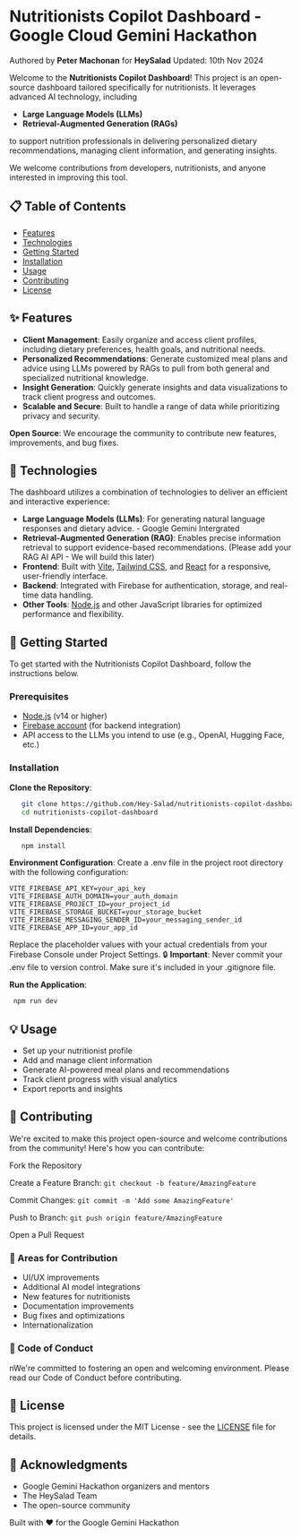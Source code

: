 # Nutritionists Copilot Dashboard - Google Cloud Gemini Hackathon
Authored by **Peter Machonan** for **HeySalad** Updated: 10th Nov 2024

Welcome to the **Nutritionists Copilot Dashboard**! This project is an open-source dashboard tailored specifically for nutritionists. 
It leverages advanced AI technology, including
-  **Large Language Models (LLMs)**
-   **Retrieval-Augmented Generation (RAGs)**

to support nutrition professionals in delivering personalized dietary recommendations, managing client information, and generating insights. 

We welcome contributions from developers, nutritionists, and anyone interested in improving this tool.

## 📋 Table of Contents
- [Features](#features)
- [Technologies](#technologies)
- [Getting Started](#getting-started)
- [Installation](#installation)
- [Usage](#usage)
- [Contributing](#contributing)
- [License](#license)

## ✨ Features
- **Client Management**: Easily organize and access client profiles, including dietary preferences, health goals, and nutritional needs.
- **Personalized Recommendations**: Generate customized meal plans and advice using LLMs powered by RAGs to pull from both general and specialized nutritional knowledge.
- **Insight Generation**: Quickly generate insights and data visualizations to track client progress and outcomes.
- **Scalable and Secure**: Built to handle a range of data while prioritizing privacy and security.

**Open Source**: We encourage the community to contribute new features, improvements, and bug fixes.

## 🧠 Technologies
The dashboard utilizes a combination of technologies to deliver an efficient and interactive experience:
- **Large Language Models (LLMs)**: For generating natural language responses and dietary advice. - Google Gemini Intergrated
- **Retrieval-Augmented Generation (RAG)**: Enables precise information retrieval to support evidence-based recommendations. (Please add your RAG AI API - We will build this later)
- **Frontend**: Built with [Vite](https://vitejs.dev/), [Tailwind CSS](https://tailwindcss.com/), and [React](https://reactjs.org/) for a responsive, user-friendly interface.
- **Backend**: Integrated with Firebase for authentication, storage, and real-time data handling.
- **Other Tools**: [Node.js](https://nodejs.org/) and other JavaScript libraries for optimized performance and flexibility.

## 🚀 Getting Started 
To get started with the Nutritionists Copilot Dashboard, follow the instructions below.

### Prerequisites
- [Node.js](https://nodejs.org/) (v14 or higher)
- [Firebase account](https://firebase.google.com/) (for backend integration)
- API access to the LLMs you intend to use (e.g., OpenAI, Hugging Face, etc.)

### Installation
 **Clone the Repository**:
   ```bash
      git clone https://github.com/Hey-Salad/nutritionists-copilot-dashboard.git
      cd nutritionists-copilot-dashboard
```

**Install Dependencies**:   
```bash  
   npm install
 ```
**Environment Configuration**:
Create a .env file in the project root directory with the following configuration:

 ```
VITE_FIREBASE_API_KEY=your_api_key
VITE_FIREBASE_AUTH_DOMAIN=your_auth_domain
VITE_FIREBASE_PROJECT_ID=your_project_id
VITE_FIREBASE_STORAGE_BUCKET=your_storage_bucket
VITE_FIREBASE_MESSAGING_SENDER_ID=your_messaging_sender_id
VITE_FIREBASE_APP_ID=your_app_id
```
Replace the placeholder values with your actual credentials from your Firebase Console under Project Settings.
🔒 **Important**: Never commit your .env file to version control. Make sure it's included in your .gitignore file. 

**Run the Application**:
```bash
 npm run dev
```
## 💡 Usage
- Set up your nutritionist profile
- Add and manage client information
- Generate AI-powered meal plans and recommendations
- Track client progress with visual analytics
- Export reports and insights

## 🤝 Contributing
We're excited to make this project open-source and welcome contributions from the community! Here's how you can contribute:

Fork the Repository 

Create a Feature Branch:
 `git checkout -b feature/AmazingFeature` 

Commit Changes: 
`git commit -m 'Add some AmazingFeature'`

Push to Branch: `git push origin feature/AmazingFeature`

Open a Pull Request
### 🎯 Areas for Contribution
- UI/UX improvements
- Additional AI model integrations
- New features for nutritionists
- Documentation improvements
- Bug fixes and optimizations
- Internationalization

### 📜 Code of Conduct
nWe're committed to fostering an open and welcoming environment. Please read our Code of Conduct before contributing.

## 📄 License
This project is licensed under the MIT License - see the [LICENSE](LICENSE) file for details.

## 🙏 Acknowledgments
- Google Gemini Hackathon organizers and mentors
- The HeySalad Team
- The open-source community

Built with ❤️ for the Google Gemini Hackathon
